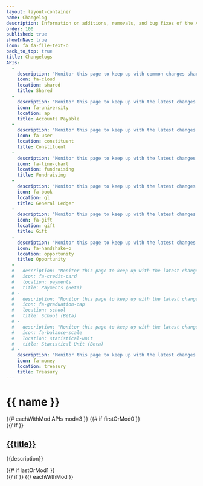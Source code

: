 ```yaml
---
layout: layout-container
name: Changelog
description: Information on additions, removals, and bug fixes of the API.
order: 100
published: true
showInNav: true
icon: fa fa-file-text-o
back_to_top: true
title: Changelogs
APIs:
  -
    description: "Monitor this page to keep up with common changes shared across all our APIs."
    icon: fa-cloud
    location: shared
    title: Shared
  -
    description: "Monitor this page to keep up with the latest changes to the Accounts Payable API."
    icon: fa-university
    location: ap
    title: Accounts Payable
  -
    description: "Monitor this page to keep up with the latest changes to the Constituent API."
    icon: fa-user
    location: constituent
    title: Constituent
  -
    description: "Monitor this page to keep up with the latest changes to the Fundraising API."
    icon: fa-line-chart
    location: fundraising
    title: Fundraising
  -
    description: "Monitor this page to keep up with the latest changes to the General Ledger API."
    icon: fa-book
    location: gl
    title: General Ledger
  -
    description: "Monitor this page to keep up with the latest changes to the Gift API."
    icon: fa-gift
    location: gift
    title: Gift
  -
    description: "Monitor this page to keep up with the latest changes to the Opportunity API."
    icon: fa-handshake-o
    location: opportunity
    title: Opportunity
  -
  #   description: "Monitor this page to keep up with the latest changes to the Payments API."
  #   icon: fa-credit-card
  #   location: payments
  #   title: Payments (Beta)
  # -
  #   description: "Monitor this page to keep up with the latest changes to the School API."
  #   icon: fa-graduation-cap
  #   location: school
  #   title: School (Beta)
  # -
  #   description: "Monitor this page to keep up with the latest changes to the Statistical Unit (Beta) API."
  #   icon: fa-balance-scale
  #   location: statistical-unit
  #   title: Statistical Unit (Beta)
  # -
    description: "Monitor this page to keep up with the latest changes to the Treasury API."
    icon: fa-money
    location: treasury
    title: Treasury 
---
```


# {{ name }}

<div class="showcase">
  <div class="clearfix"></div>
  {{# eachWithMod APIs mod=3 }}
    {{# if firstOrMod0 }}
    <div class="row">
    {{/ if }}
      <div class="col-sm-6 col-md-4">
        <i class="fa fa-fw fa-3x {{icon}} showcase-icon"></i>
        <div class="showcase-desc">
          <h2>
            <a href="{{location}}">{{title}}</a>
          </h2>
          <p>{{description}}</p>
        </div>
      </div>
    {{# if lastOrMod1 }}
    </div>
    {{/ if }}
  {{/ eachWithMod }}
</div>
